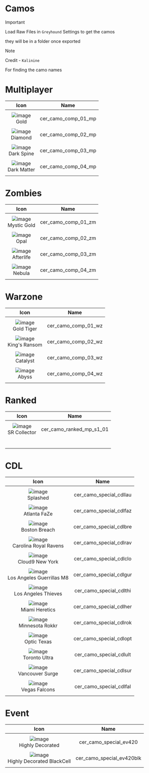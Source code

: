 # Camos


> [!IMPORTANT]
> Load Raw Files in `Greyhound` Settings to get the camos 
>
> they will be in a folder once exported
>

> [!NOTE]
> Credit - `Kalinine`
> 
> For finding the camo names 


# Multiplayer 
| Icon | Name | 
| :--: | :--: |
| | | | | 
| ![image](https://github.com/user-attachments/assets/936c77f4-c314-42f5-9ccd-62abe66047b5) <br>Gold | cer_camo_comp_01_mp | 
| | | | | 
| ![image](https://github.com/user-attachments/assets/b76a2ef9-1850-4c94-870d-1340decd94b0) <br>Diamond | cer_camo_comp_02_mp | 
| | | | | 
| ![image](https://github.com/user-attachments/assets/2106e2cc-b0ae-4093-a1c7-5ebf87657237) <br>Dark Spine | cer_camo_comp_03_mp |  
| | | | | 
|![image](https://github.com/user-attachments/assets/9ec22076-b417-4c65-9c51-57dbdfd87b54) <br>Dark Matter | cer_camo_comp_04_mp |  
| | | | | 




# Zombies
| Icon | Name | 
| :--: | :--: |
| | | | | 
| ![image](https://github.com/user-attachments/assets/5432f129-9d54-4a35-8dfe-0ab5200f81c7) <br>Mystic Gold | cer_camo_comp_01_zm |  
| | | | | 
| ![image](https://github.com/user-attachments/assets/e7bf2ed3-3626-4547-9a31-f0d17edb31e5) <br>Opal | cer_camo_comp_02_zm |  
| | | | | 
| ![image](https://github.com/user-attachments/assets/e43e540b-2cc2-43b5-9c91-a897fa6625e5) <br>Afterlife | cer_camo_comp_03_zm |  
| | | | | 
| ![image](https://github.com/user-attachments/assets/451ad80c-ae2f-4323-b53f-64d299a92228) <br>Nebula | cer_camo_comp_04_zm  |  
| | | | | 



# Warzone 
| Icon | Name | 
| :--: | :--: |
| | | | | 
| ![image](https://github.com/user-attachments/assets/246778f4-8ebb-422d-87d7-0356bce0dec5) <br>Gold Tiger | cer_camo_comp_01_wz |  
| | | | | 
| ![image](https://github.com/user-attachments/assets/aca93010-126c-4140-ba8a-19dc13f361b8) <br>King's Ransom | cer_camo_comp_02_wz |  
| | | | | 
|![image](https://github.com/user-attachments/assets/07ceaa3f-f132-47d0-bf72-ddf32e11b9fe) <br>Catalyst | cer_camo_comp_03_wz |  
| | | | | 
|![image](https://github.com/user-attachments/assets/176f0009-11ae-432e-8542-dcdf54492771) <br>Abyss | cer_camo_comp_04_wz |  
| | | | | 



# Ranked 
| Icon | Name | 
| :--: | :--: |
| | | | | 
| ![image](https://github.com/user-attachments/assets/4b678d90-583d-4d46-95bc-dc0abdf19123) <br> SR Collector | cer_camo_ranked_mp_s1_01 |
| | | | | 
|  <br> |  |
| | | | | 

# CDL  
| Icon | Name | 
| :--: | :--: |
| | | | | 
| ![image](https://github.com/user-attachments/assets/444e5cc3-7cf2-43ca-a3f2-1c8749e383c8) <br> Splashed | cer_camo_special_cdllau |  
| | | | | 
| ![image](https://github.com/user-attachments/assets/8a22d438-157c-42cd-9d0b-48f02abec116) <br> Atlanta FaZe | cer_camo_special_cdlfaz |  
| | | | | 
| ![image](https://github.com/user-attachments/assets/251bb27f-e7f5-4f80-8890-2d8757fb924b) <br> Boston Breach | cer_camo_special_cdlbre |  
| | | | | 
| ![image](https://github.com/user-attachments/assets/2559ea69-4526-4f32-b945-c456c957272c) <br> Carolina Royal Ravens | cer_camo_special_cdlrav |  
| | | | | 
| ![image](https://github.com/user-attachments/assets/6869dbfd-90a8-40ff-bd01-15c9cbda03cf) <br> Cloud9 New York | cer_camo_special_cdlclo |  
| | | | | 
| ![image](https://github.com/user-attachments/assets/d1f472d2-a93b-4ae1-8b5b-86102c559d0b) <br> Los Angeles Guerrillas M8 | cer_camo_special_cdlgur |  
| | | | | 
| ![image](https://github.com/user-attachments/assets/b144970b-0534-4dbd-9692-727b5d78d933) <br> Los Angeles Thieves | cer_camo_special_cdlthi |  
| | | | | 
| ![image](https://github.com/user-attachments/assets/29ebb2a9-4683-4da6-a5b1-3606af6ae56c) <br> Miami Heretics | cer_camo_special_cdlher |  
| | | | | 
| ![image](https://github.com/user-attachments/assets/34a1f4ad-0d8f-4ea5-9274-908f5567501b) <br>Minnesota Rokkr | cer_camo_special_cdlrok |  
| | | | | 
| ![image](https://github.com/user-attachments/assets/bbad9fa1-91a2-45a3-9f8c-14a74235a7c3) <br> Optic Texas | cer_camo_special_cdlopt |  
| | | | | 
| ![image](https://github.com/user-attachments/assets/3b46b6c2-45b5-4b54-9ce2-7c068e268c53) <br> Toronto Ultra | cer_camo_special_cdlult |  
| | | | | 
| ![image](https://github.com/user-attachments/assets/2a0668fc-c895-4063-985f-cc4525254864) <br> Vancouver Surge | cer_camo_special_cdlsur |  
| | | | | 
| ![image](https://github.com/user-attachments/assets/a3651cc1-af6d-493c-86e9-36f81ca861fa) <br> Vegas Falcons | cer_camo_special_cdlfal |  
| | | | | 



# Event
| Icon | Name | 
| :--: | :--: |
| | | | | 
| ![image](https://github.com/user-attachments/assets/bd4226e6-8888-471b-9ceb-7eab82fb3556) <br>Highly Decorated | cer_camo_special_ev420 |  
| | | | | 
| ![image](https://github.com/user-attachments/assets/6a161b50-c977-4920-b3c0-b13ba2e9a5aa) <br>Highly Decorated BlackCell | cer_camo_special_ev420blk |  
| | | | | 

